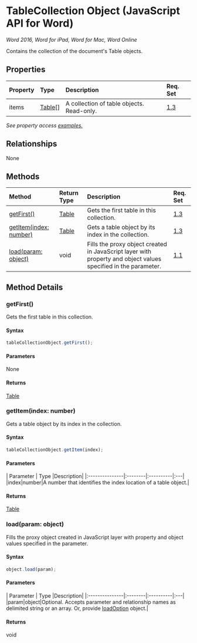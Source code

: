 # TableCollection Object (JavaScript API for Word)

_Word 2016, Word for iPad, Word for Mac, Word Online_

Contains the collection of the document's Table objects.

## Properties

| Property	   | Type	|Description| Req. Set|
|:---------------|:--------|:----------|:----|
|items|[Table[]](table.md)|A collection of table objects. Read-only.|[1.3](../reqset/word-requirement.md)|

_See property access [examples.](#property-access-examples)_

## Relationships
None


## Methods

| Method		   | Return Type	|Description| Req. Set|
|:---------------|:--------|:----------|:----|
|[getFirst()](#getfirst)|[Table](table.md)|Gets the first table in this collection.|[1.3](../reqset/word-requirement.md)|
|[getItem(index: number)](#getitemindex-number)|[Table](table.md)|Gets a table object by its index in the collection.|[1.3](../reqset/word-requirement.md)|
|[load(param: object)](#loadparam-object)|void|Fills the proxy object created in JavaScript layer with property and object values specified in the parameter.|[1.1](../reqset/word-requirement.md)|

## Method Details


### getFirst()
Gets the first table in this collection.

#### Syntax
```js
tableCollectionObject.getFirst();
```

#### Parameters
None

#### Returns
[Table](table.md)

### getItem(index: number)
Gets a table object by its index in the collection.

#### Syntax
```js
tableCollectionObject.getItem(index);
```

#### Parameters
| Parameter	   | Type	|Description|
|:---------------|:--------|:----------|:---|
|index|number|A number that identifies the index location of a table object.|

#### Returns
[Table](table.md)

### load(param: object)
Fills the proxy object created in JavaScript layer with property and object values specified in the parameter.

#### Syntax
```js
object.load(param);
```

#### Parameters
| Parameter	   | Type	|Description|
|:---------------|:--------|:----------|:---|
|param|object|Optional. Accepts parameter and relationship names as delimited string or an array. Or, provide [loadOption](loadoption.md) object.|

#### Returns
void
